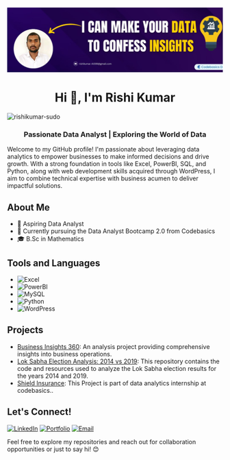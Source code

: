 ![Untitled design (12)](https://github.com/rishikumar-sudo/rishikumar/blob/main/data%20rishi.png)





<h1 align="center">Hi 👋, I'm Rishi Kumar</h1> <p align="left"> <img src="https://komarev.com/ghpvc/?username=rishikumar-sudo&label=Profile%20views&color=0e75b6&style=flat" alt="rishikumar-sudo" /> </p>
<h3 align="center">Passionate Data Analyst | Exploring the World of Data</h3>
Welcome to my GitHub profile! I'm passionate about leveraging data analytics to empower businesses to make informed decisions and drive growth. With a strong foundation in tools like Excel, PowerBI, SQL, and Python, along with web development skills acquired through WordPress, I aim to combine technical expertise with business acumen to deliver impactful solutions.



## About Me

- 💼 Aspiring Data Analyst
- 🌱 Currently pursuing the Data Analyst Bootcamp 2.0 from Codebasics
- 🎓 B.Sc in Mathematics 

## Tools and Languages

- ![Excel](https://img.shields.io/badge/-Excel-217346?style=flat-square&logo=microsoft-excel&logoColor=white)
- ![PowerBI](https://img.shields.io/badge/-PowerBI-F2C811?style=flat-square&logo=powerbi&logoColor=black)
- ![MySQL](https://img.shields.io/badge/-MySQL-4479A1?style=flat-square&logo=mysql&logoColor=white)
- ![Python](https://img.shields.io/badge/-Python-3776AB?style=flat-square&logo=python&logoColor=white)
- ![WordPress](https://img.shields.io/badge/-WordPress-21759B?style=flat-square&logo=wordpress&logoColor=white)

## Projects

- [Business Insights 360](https://github.com/rishikumar-sudo/Business-Insights-360): An analysis project providing comprehensive insights into business operations.
- [Lok Sabha Election Analysis: 2014 vs 2019](https://github.com/rishikumar-sudo/Lok-Sabha-Election-Analysis-2014-vs-2019): This repository contains the code and resources used to analyze the Lok Sabha election results for the years 2014 and 2019.
- [Shield Insurance](https://github.com/rishikumar-sudo/Shield-Insurance): This Project is part of data analytics internship at codebasics..


## Let's Connect!

[![LinkedIn](https://img.shields.io/badge/-LinkedIn-0077B5?style=flat-square&logo=linkedin&logoColor=white)](https://www.linkedin.com/in/rishi-yadav/)
[![Portfolio](https://img.shields.io/badge/-Portfolio-333333?style=flat-square&logo=wordpress&logoColor=white)](https://codebasics.io/portfolio/Rishi-Kumar)
[![Email](https://img.shields.io/badge/-Email-D14836?style=flat-square&logo=gmail&logoColor=white)](mailto:rishikumar.rk099@gmail.com)

Feel free to explore my repositories and reach out for collaboration opportunities or just to say hi! 😊
